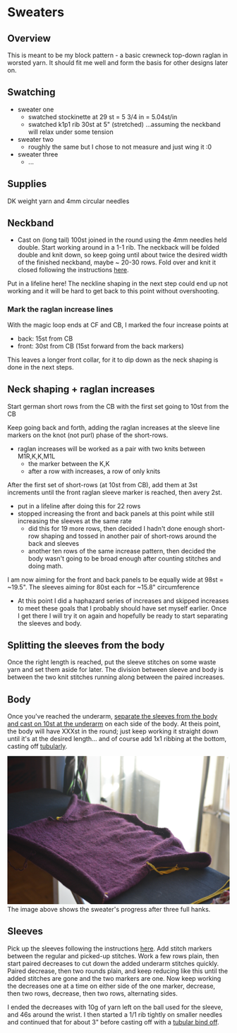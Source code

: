 # Sweaters

## Overview
This is meant to be my block pattern - a basic crewneck top-down raglan in worsted yarn. It should fit me well and form the basis for other designs later on.

## Swatching
* sweater one
	- swatched stockinette at 29 st = 5 3/4 in = 5.04st/in
	- swatched k1p1 rib 30st at 5" (stretched) ...assuming the neckband will relax under some tension
* sweater two
	- roughly the same but I chose to not measure and just wing it :0
* sweater three
	- ...

## Supplies
DK weight yarn and 4mm circular needles

## Neckband
* Cast on (long tail) 100st joined in the round using the 4mm needles held double. Start working around in a 1-1 rib. The neckback will be folded double and knit down, so keep going until about twice the desired width of the finished neckband, maybe ~ 20-30 rows. Fold over and knit it closed following the instructions [here](https://www.youtube.com/watch?v=RYyvunQzRNg).

Put in a lifeline here! The neckline shaping in the next step could end up not working and it will be hard to get back to this point without overshooting. 

### Mark the raglan increase lines
With the magic loop ends at CF and CB, I marked the four increase points at
* back: 15st from CB
* front: 30st from CB (15st forward from the back markers)

This leaves a longer front collar, for it to dip down as the neck shaping is done in the next steps. 

## Neck shaping + raglan increases

Start german short rows from the CB with the first set going to 10st from the CB

Keep going back and forth, adding the raglan increases at the sleeve line markers on the knot (not purl) phase of the short-rows.
* raglan increases will be worked as a pair with two knits between M1R,K,K,M1L 
	* the marker between the K,K
	* after a row with increases, a row of only knits

After the first set of short-rows (at 10st from CB), add them at 3st increments until the front raglan sleeve marker is reached, then avery 2st. 

* put in a lifeline after doing this for 22 rows
* stopped increasing the front and back panels at this point while still increasing the sleeves at the same rate
	* did this for 19 more rows, then decided I hadn't done enough short-row shaping and tossed in another pair of short-rows around the back and sleeves
	* another ten rows of the same increase pattern, then decided the body wasn't going to be broad enough after counting stitches and doing math. 

I am now aiming for the front and back panels to be equally wide at 98st = ~19.5". The sleeves aiming for 80st each for ~15.8" circumference

* At this point I did a haphazard series of increases and skipped increases to meet these goals that I probably should have set myself earlier. Once I get there I will try it on again and hopefully be ready to start separating the sleeves and body. 


## Splitting the sleeves from the body

Once the right length is reached, put the sleeve stitches on some waste yarn and set them aside for later. The division between sleeve and body is between the two knit stitches running along between the paired increases.

## Body

Once you've reached the underarm, [separate the sleeves from the body and cast on 10st at the underarm](https://www.youtube.com/watch?v=cmaIYuHHlt8) on each side of the body. At theis point, the body will have XXXst in the round; just keep working it straight down until it's at the desired length... and of course add 1x1 ribbing at the bottom, casting off [tubularly](https://www.youtube.com/watch?v=0jPMLIE7ac8).

![sweater body has been started, sleeves held for later](body-started.jpg)
The image above shows the sweater's progress after three full hanks. 


## Sleeves

Pick up the sleeves following the instructions [here](https://www.youtube.com/watch?v=euTp37dlhlM). Add stitch markers between the regular and picked-up stitches. Work a few rows plain, then start paired decreases to cut down the added underarm stitches quickly. Paired decrease, then two rounds plain, and keep reducing like this until the added stitches are gone and the two markers are one. Now keep working the decreases one at a time on either side of the one marker, decrease, then two rows, decrease, then two rows, alternating sides. 

I ended the decreases with 10g of yarn left on the ball used for the sleeve, and 46s around the wrist. I then started a 1/1 rib tightly on smaller needles and continued that for about 3" before casting off with a [tubular bind off](https://www.youtube.com/watch?v=0jPMLIE7ac8). 

